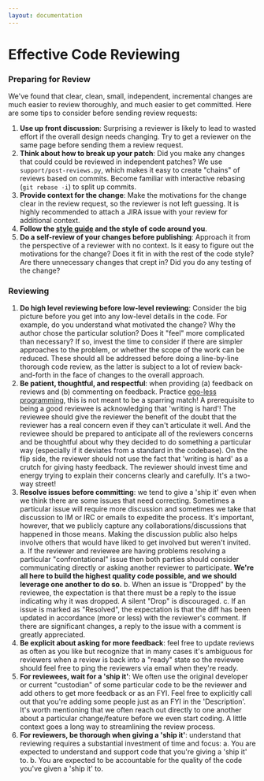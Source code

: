 ```yaml
---
layout: documentation
---
```


# Effective Code Reviewing

### Preparing for Review

We've found that clear, clean, small, independent, incremental changes are much
easier to review thoroughly, and much easier to get committed. Here are some tips
to consider before sending review requests:

1. **Use up front discussion**: Surprising a reviewer is likely to lead to
   wasted effort if the overall design needs changing. Try to get a reviewer
   on the same page before sending them a review request.
2. **Think about how to break up your patch**: Did you make any changes
   that could could be reviewed in independent patches? We use
   `support/post-reviews.py`, which makes it easy to create "chains" of
   reviews based on commits. Become familiar with interactive rebasing
   (`git rebase -i`) to split up commits.
3. **Provide context for the change**: Make the motivations for the
   change clear in the review request, so the reviewer is not left
   guessing. It is highly recommended to attach a JIRA issue with your
   review for additional context.
4. **Follow the [style guide](c++-style-guide.md)
   and the style of code around you**.
5. **Do a self-review of your changes before publishing**: Approach it
   from the perspective of a reviewer with no context. Is it easy to figure
   out the motivations for the change? Does it fit in with the rest of the
   code style? Are there unnecessary changes that crept in? Did you do any
   testing of the change?

### Reviewing

1. **Do high level reviewing before low-level reviewing**: Consider the
   big picture before you get into any low-level details in the code.
   For example, do you understand what motivated the change? Why the
   author chose the particular solution? Does it "feel" more complicated
   than necessary? If so, invest the time to consider if there are
   simpler approaches to the problem, or whether the scope of the work
   can be reduced. These should all be addressed before doing a
   line-by-line thorough code review, as the latter is subject to a
   lot of review back-and-forth in the face of changes to the overall
   approach.
2. **Be patient, thoughtful, and respectful**: when providing (a) feedback
   on reviews and (b) commenting on feedback. Practice
   [ego-less programming](http://blog.codinghorror.com/the-ten-commandments-of-egoless-programming/),
   this is not meant to be a sparring match! A prerequisite to being a good
   reviewee is acknowledging that 'writing is hard'! The reviewee should give
   the reviewer the benefit of the doubt that the reviewer has a real concern
   even if they can't articulate it well. And the reviewee should be prepared
   to anticipate all of the reviewers concerns and be thoughtful about why
   they decided to do something a particular way (especially if it deviates
   from a standard in the codebase). On the flip side, the reviewer should
   not use the fact that 'writing is hard' as a crutch for giving hasty
   feedback. The reviewer should invest time and energy trying to explain
   their concerns clearly and carefully. It's a two-way street!
3. **Resolve issues before committing**: we tend to give a 'ship it' even when
   we think there are some issues that need correcting. Sometimes a particular
   issue will require more discussion and sometimes we take that discussion to
   IM or IRC or emails to expedite the process. It's important, however, that
   we publicly capture any collaborations/discussions that happened in those
   means. Making the discussion public also helps involve others that would
   have liked to get involved but weren't invited.
    a. If the reviewer and reviewee are having problems resolving a particular
       "confrontational" issue then both parties should consider communicating
       directly or asking another reviewer to participate. **We're all here to
       build the highest quality code possible, and we should leverage one
       another to do so.**
    b. When an issue is "Dropped" by the reviewee, the expectation is that there
       must be a reply to the issue indicating why it was dropped. A silent "Drop"
       is discouraged.
    c. If an issue is marked as "Resolved", the expectation is that the diff has
       been updated in accordance (more or less) with the reviewer's comment. If
       there are significant changes, a reply to the issue with a comment is
       greatly appreciated.
4. **Be explicit about asking for more feedback**: feel free to update reviews
as often as you like but recognize that in many cases it's ambiguous for
reviewers when a review is back into a "ready" state so the reviewee should
feel free to ping the reviewers via email when they're ready.
5. **For reviewees, wait for a 'ship it'**: We often use the original developer
or current "custodian" of some particular code to be the reviewer and add others
to get more feedback or as an FYI. Feel free to explicitly call out that you're
adding some people just as an FYI in the 'Description'. It's worth mentioning
that we often reach out directly to one another about a particular change/feature
before we even start coding. A little context goes a long way to streamlining the
review process.
6. **For reviewers, be thorough when giving a 'ship it'**: understand that
reviewing requires a substantial investment of time and focus:
    a. You are expected to understand and support code that you're giving a 'ship it' to.
    b. You are expected to be accountable for the quality of the code you've given a 'ship it' to.
